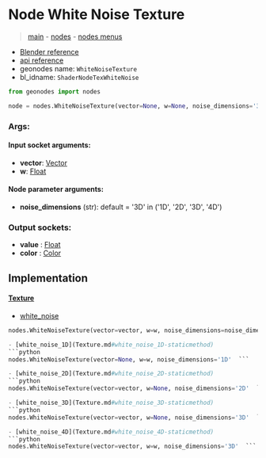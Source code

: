 # Node White Noise Texture

> [main](../structure.md) - [nodes](nodes.md) - [nodes menus](nodes_menus.md)

- [Blender reference](https://docs.blender.org/manual/en/latest/modeling/geometry_nodes/texture/white_noise.html)
- [api reference](https://docs.blender.org/api/current/bpy.types.ShaderNodeTexWhiteNoise.html)
- geonodes name: `WhiteNoiseTexture`
- bl_idname: `ShaderNodeTexWhiteNoise`

```python
from geonodes import nodes

node = nodes.WhiteNoiseTexture(vector=None, w=None, noise_dimensions='3D')
```

### Args:

#### Input socket arguments:

- **vector**: [Vector](Vector.md)
- **w**: [Float](Float.md)

#### Node parameter arguments:

- **noise_dimensions** (str): default = '3D' in ('1D', '2D', '3D', '4D')

### Output sockets:

- **value** : [Float](Float.md)
- **color** : [Color](Color.md)

## Implementation

#### [Texture](Texture.md)

 - [white_noise](Texture.md#white_noise-staticmethod)
  ```python
  nodes.WhiteNoiseTexture(vector=vector, w=w, noise_dimensions=noise_dimensions  ```

 - [white_noise_1D](Texture.md#white_noise_1D-staticmethod)
  ```python
  nodes.WhiteNoiseTexture(vector=None, w=w, noise_dimensions='1D'  ```

 - [white_noise_2D](Texture.md#white_noise_2D-staticmethod)
  ```python
  nodes.WhiteNoiseTexture(vector=vector, w=None, noise_dimensions='2D'  ```

 - [white_noise_3D](Texture.md#white_noise_3D-staticmethod)
  ```python
  nodes.WhiteNoiseTexture(vector=vector, w=None, noise_dimensions='3D'  ```

 - [white_noise_4D](Texture.md#white_noise_4D-staticmethod)
  ```python
  nodes.WhiteNoiseTexture(vector=vector, w=w, noise_dimensions='3D'  ```

